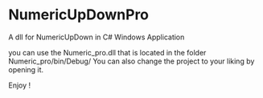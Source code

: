 # NumericUpDownPro
A dll for NumericUpDown in C# Windows Application

you can use the Numeric_pro.dll that is located in the folder Numeric_pro/bin/Debug/ 
You can also change the project to your liking by opening it.

Enjoy !
